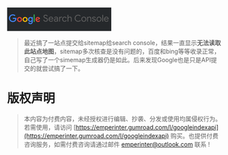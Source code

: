 ![](googleindex.png)

> 最近搞了一站点提交给sitemap给search console，结果一直显示**无法读取此站点地图**，sitemap多次核查是没有问题的，百度和bing等等收录正常，自己写了一个simemap生成器仍是如此。后来发现Google也是只是API提交的就尝试搞了一下。


# 版权声明

> 本内容为付费内容，未经授权进行编辑、抄袭、分发或使用均属侵权行为。若需使用，请访问 [https://emperinter.gumroad.com/l/googleindexapi](https://emperinter.gumroad.com/l/googleindexapi) 购买。也提供付费咨询服务，如需付费咨询请通过邮件 emperinter@outlook.com 联系 !